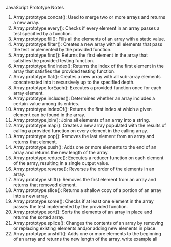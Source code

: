 JavaScript Prototype Notes
1.	Array.prototype.concat(): Used to merge two or more arrays and returns a new array.
2.	Array.prototype.every(): Checks if every element in an array passes a test specified by a function.
3.	Array.prototype.fill(): Fills all the elements of an array with a static value.
4.	Array.prototype.filter(): Creates a new array with all elements that pass the test implemented by the provided function.
5.	Array.prototype.find(): Returns the first element in the array that satisfies the provided testing function.
6.	Array.prototype.findIndex(): Returns the index of the first element in the array that satisfies the provided testing function.
7.	Array.prototype.flat(): Creates a new array with all sub-array elements concatenated into it recursively up to the specified depth.
8.	Array.prototype.forEach(): Executes a provided function once for each array element.
9.	Array.prototype.includes(): Determines whether an array includes a certain value among its entries.
10.	Array.prototype.indexOf(): Returns the first index at which a given element can be found in the array.
11.	Array.prototype.join(): Joins all elements of an array into a string.
12.	Array.prototype.map(): Creates a new array populated with the results of calling a provided function on every element in the calling array.
13.	Array.prototype.pop(): Removes the last element from an array and returns that element.
14.	Array.prototype.push(): Adds one or more elements to the end of an array and returns the new length of the array.
15.	Array.prototype.reduce(): Executes a reducer function on each element of the array, resulting in a single output value.
16.	Array.prototype.reverse(): Reverses the order of the elements in an array.
17.	Array.prototype.shift(): Removes the first element from an array and returns that removed element.
18.	Array.prototype.slice(): Returns a shallow copy of a portion of an array into a new array.
19.	Array.prototype.some(): Checks if at least one element in the array passes the test implemented by the provided function.
20.	Array.prototype.sort(): Sorts the elements of an array in place and returns the sorted array.
21.	Array.prototype.splice(): Changes the contents of an array by removing or replacing existing elements and/or adding new elements in place.
22.	Array.prototype.unshift(): Adds one or more elements to the beginning of an array and returns the new length of the array.   write example all
